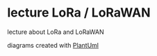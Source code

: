 # lecture LoRa / LoRaWAN
lecture about LoRa and LoRaWAN

diagrams created with [PlantUml](https://plantuml.com/)
